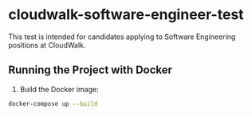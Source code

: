 # cloudwalk-software-engineer-test

This test is intended for candidates applying to Software Engineering positions at CloudWalk.

## Running the Project with Docker

1. Build the Docker image:

```bash
docker-compose up --build
```
